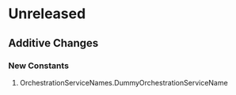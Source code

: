 # Unreleased

## Additive Changes

### New Constants

1. OrchestrationServiceNames.DummyOrchestrationServiceName
